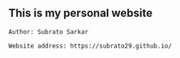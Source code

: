 This is my personal website
------------------------------------------------------------

```
Author: Subrato Sarkar

Website address: https://subrato29.github.io/

```